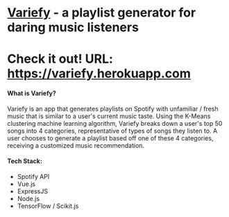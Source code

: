 # [Variefy](https://variefy.herokuapp.com) - a playlist generator for daring music listeners


# Check it out! URL: https://variefy.herokuapp.com


<div>
<h4> What is Variefy? </h4> 

<p>
  Variefy is an app that generates playlists on Spotify with unfamiliar / fresh music that is similar to a user's current music taste.
Using the K-Means clustering machine learning algorithm, Variefy breaks down a user's top 50 songs into 4 categories, representative of types of songs they listen to. A user chooses to generate a playlist based off one of these 4 categories, receiving a customized music recommendation.
  </p>
  
<h4> Tech Stack: </h4>
  <ul>
    <li>Spotify API</li>
    <li>Vue.js</li>
    <li>ExpressJS</li>
    <li>Node.js</li>
    <li>TensorFlow / Scikit.js </li>
    
  </ul>
  
</div>


